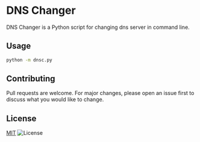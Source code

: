 # DNS Changer

DNS Changer is a Python script for changing dns server in command line.


## Usage

```bash
python -m dnsc.py
```


## Contributing
Pull requests are welcome. For major changes, please open an issue first to discuss what you would like to change.


## License
[MIT](https://choosealicense.com/licenses/mit/) ![License](https://img.shields.io/github/license/erfansaberi/DNSChanger?style=flat-square)
